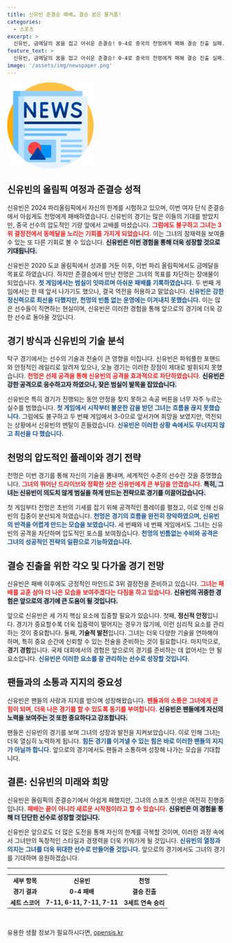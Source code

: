 ```yaml
---
title: 신유빈 준결승 패배… 결승 꿈은 물거품!
categories:
  - 스포츠
excerpt: >
  신유빈, 금메달의 꿈을 접고 아쉬운 준결승! 0-4로 중국의 천멍에게 패해 결승 진출 실패. 동메달 결정전에서의 반전이 기대된다!
feature_text: >
  신유빈, 금메달의 꿈을 접고 아쉬운 준결승! 0-4로 중국의 천멍에게 패해 결승 진출 실패. 동메달 결정전에서의 반전이 기대된다!
image: '/assets/img/newspaper.png'
---
```


<p><img src="/assets/img/newspaper.png" alt="kimp 속보" /></p>

<h2 data-ke-size="size26">신유빈의 올림픽 여정과 준결승 성적</h2>

<p data-ke-size="size16">
신유빈은 2024 파리올림픽에서 자신의 한계를 시험하고 있으며, 이번 여자 단식 준결승에서 아쉽게도 천멍에게 패배하였습니다. 신유빈의 경기는 많은 이들의 기대를 받았지만, 중국 선수의 압도적인 기량 앞에서 고배를 마셨습니다. <b><span style="color: #ee2323;">그럼에도 불구하고 그녀는 3위 결정전에서 동메달을 노리는 기회를 가지게 되었습니다.</span></b> 이는 그녀의 잠재력을 보여줄 수 있는 또 다른 기회로 볼 수 있습니다. <b><span style="background-color: #21538527;">신유빈은 이번 경험을 통해 더욱 성장할 것으로 기대됩니다.</span></b>
</p>

<p data-ke-size="size16">
신유빈은 2020 도쿄 올림픽에서 성과를 거둔 이후, 이번 파리 올림픽에서도 금메달을 목표로 하였습니다. 하지만 준결승에서 만난 천멍은 그녀의 목표를 차단하는 장애물이 되었습니다. <b><span style="color: #1a5490;">첫 게임에서는 범실이 잇따르며 아쉬운 패배를 기록하였습니다.</span></b> 두 번째 게임에서는 한 때 앞서 나가기도 했으나, 결국 역전을 허용하고 말았습니다. <b><span style="color: #1a5490;">신유빈은 강한 정신력으로 최선을 다했지만, 천멍의 빈틈 없는 운영에는 이겨내지 못했습니다.</span></b> 이는 많은 선수들이 직면하는 현실이며, 신유빈은 이러한 경험을 통해 앞으로의 경기에 더욱 강한 선수로 돌아올 것입니다.
</p>

<h2 data-ke-size="size26">경기 방식과 신유빈의 기술 분석</h2>

<p data-ke-size="size16">
탁구 경기에서는 선수의 기술과 전술이 큰 영향을 미칩니다. 신유빈은 파워풀한 포핸드와 안정적인 레일리로 알려져 있으나, 오늘 경기는 이러한 장점이 제대로 발휘되지 못했습니다. <b><span style="color: #ee2323;">천멍은 선제 공격을 통해 신유빈의 공격을 효과적으로 차단하였습니다.</span></b> <b><span style="background-color: #21538527;">신유빈은 강한 공격으로 응수하고자 하였으나, 잦은 범실이 발목을 잡았습니다.</span></b>
</p>

<p data-ke-size="size16">
신유빈은 특히 경기가 진행되는 동안 안정을 찾지 못하고 속공 버튼을 너무 자주 누르는 실수를 범했습니다. <b><span style="color: #1a5490;">첫 게임에서 시작부터 불운한 감을 받던 그녀는 흐름을 끊지 못했습니다.</span></b> 그럼에도 불구하고 두 번째 게임에서 3-0으로 앞서가며 희망을 보였지만, 역전되는 상황에서 신유빈의 멘탈이 흔들렸습니다. <b><span style="color: #1a5490;">신유빈은 이러한 상황 속에서도 무너지지 않고 최선을 다 했습니다.</span></b>
</p>

<h2 data-ke-size="size26">천멍의 압도적인 플레이와 경기 전략</h2>

<p data-ke-size="size16">
천멍은 이번 경기를 통해 자신의 기술을 뽐내며, 세계적인 수준의 선수란 것을 증명했습니다. <b><span style="color: #ee2323;">그녀의 뛰어난 드라이브와 정확한 샷은 신유빈에게 큰 부담을 안겼습니다.</span></b> <b><span style="background-color: #21538527;">특히, 그녀는 신유빈이 의도치 않게 범실을 하게 만드는 전략으로 경기를 이끌어갔습니다.</span></b>
</p>

<p data-ke-size="size16">
첫 게임부터 천멍은 초반의 기세를 잡기 위해 공격적인 플레이를 펼쳤고, 이로 인해 신유빈의 집중이 분산되게 하였습니다. <b><span style="color: #1a5490;">천멍은 경기의 흐름을 완전히 장악하였으며, 신유빈의 반격을 어렵게 만드는 모습을 보였습니다.</span></b> 세 번째와 네 번째 게임에서도 그녀는 신유빈의 공격을 차단하며 압도적인 포스를 보여줬습니다. <b><span style="color: #1a5490;">천멍의 빈틈없는 수비와 공격은 그녀의 성공적인 전략의 일환으로 기능하였습니다.</span></b>
</p>

<h2 data-ke-size="size26">결승 진출을 위한 각오 및 다가올 경기 전망</h2>

<p data-ke-size="size16">
신유빈은 패배 이후에도 긍정적인 마인드로 3위 결정전을 준비하고 있습니다. <b><span style="color: #ee2323;">그녀는 패배를 교훈 삼아 더 나은 모습을 보여주겠다는 다짐을 하고 있습니다.</span></b> <b><span style="background-color: #21538527;">신유빈의 귀중한 경험은 앞으로의 경기에 큰 도움이 될 것입니다.</span></b>
</p>

<p data-ke-size="size16">
앞으로 신유빈은 세 가지 핵심 요소에 집중할 필요가 있습니다. 첫째, <b>정신적 안정</b>입니다. 경기가 중요할수록 더욱 집중력이 떨어지는 경우가 많기에, 이런 심리적 요소를 관리하는 것이 중요합니다. 둘째, <b>기술적 발전</b>입니다. 그녀는 더욱 다양한 기술을 연마해야 하며, 특히 중요 순간에 신뢰할 수 있는 전술을 준비하는 것이 필요합니다. 마지막으로, <b>경기 경험</b>입니다. 국제 대회에서의 경험은 앞으로의 경기를 준비하는 데 없어서는 안 될 요소입니다. <b><span style="color: #1a5490;">신유빈은 이러한 요소를 잘 관리하는 선수로 성장할 것입니다.</span></b>
</p>

<h2 data-ke-size="size26">팬들과의 소통과 지지의 중요성</h2>

<p data-ke-size="size16">
신유빈은 팬들의 사랑과 지지를 받으며 성장해왔습니다. <b><span style="color: #ee2323;">팬들과의 소통은 그녀에게 큰 힘이 되며, 더욱 나은 경기를 할 수 있도록 동기를 부여합니다.</span></b> <b><span style="background-color: #21538527;">신유빈은 팬들에게 자신의 노력을 보여주는 것 또한 중요하다고 강조합니다.</span></b>
</p>

<p data-ke-size="size16">
팬들은 신유빈의 경기를 보며 그녀의 성장과 발전을 지켜보았습니다. 이로 인해 그녀는 더욱 열심히 노력하게 됩니다. <b><span style="color: #1a5490;">힘든 경기를 이겨낼 수 있는 힘은 바로 이러한 팬들의 지지가 아닐까 합니다.</span></b> 앞으로의 경기에서도 팬들과 소통하며 성장해 나가는 모습을 기대합니다.
</p>

<h2 data-ke-size="size26">결론: 신유빈의 미래와 희망</h2>

<p data-ke-size="size16">
신유빈은 올림픽의 준결승기에서 아쉽게 패했지만, 그녀의 스포츠 인생은 여전히 진행중입니다. <b><span style="color: #ee2323;">패배는 끝이 아니라 새로운 시작점이라고 할 수 있습니다.</span></b> <b><span style="background-color: #21538527;">신유빈은 이 경험을 통해 더 단단한 선수로 성장할 것입니다.</span></b>
</p>

<p data-ke-size="size16">
신유빈은 앞으로도 더 많은 도전을 통해 자신의 한계를 극복할 것이며, 이러한 과정 속에서 그녀만의 독창적인 스타일과 경쟁력을 더욱 키워가게 될 것입니다. <b><span style="color: #1a5490;">신유빈의 열정과 의지는 그녀를 더욱 위대한 선수로 만들어줄 것입니다.</span></b> 앞으로의 경기에서도 그녀의 경기를 기대하며 응원하겠습니다.
</p>

<hr>

<table style="width:100%">
  <tr>
    <th>세부 항목</th>
    <th>신유빈</th>
    <th>천멍</th>
  </tr>
  <tr>
    <td style="text-align: center; height: 17px;"><b>경기 결과</b></td>
    <td style="text-align: center; height: 17px;"><b>0-4 패배</b></td>
    <td style="text-align: center; height: 17px;"><b>결승 진출</b></td>
  </tr>
  <tr>
    <td style="text-align: center; height: 17px;"><b>세트 스코어</b></td>
    <td style="text-align: center; height: 17px;"><b>7-11, 6-11, 7-11, 7-11</b></td>
    <td style="text-align: center; height: 17px;"><b>3세트 연속 승리</b></td>
  </tr>
</table>

<p data-ke-size="size16">&nbsp;</p>
유용한 생활 정보가 필요하시다면, <a href="https://opensis.kr" rel="dofollow">opensis.kr</a>


